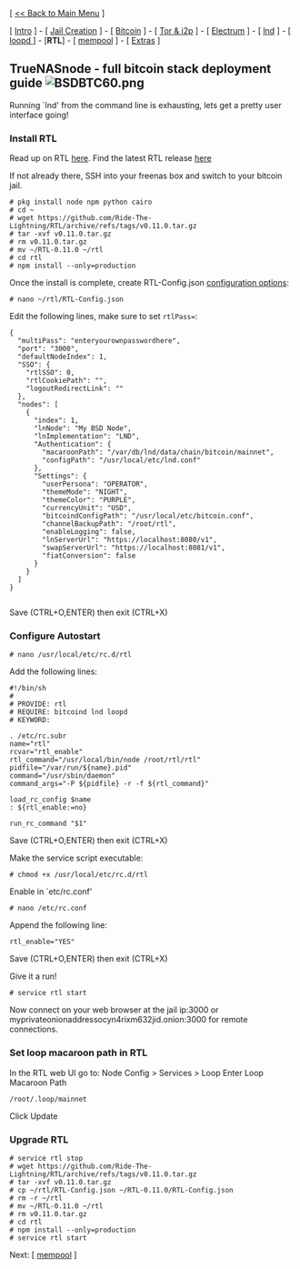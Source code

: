 [ [<< Back to Main Menu](https://github.com/seth586/guides/blob/master/README.md) ]

[ [Intro](README.md) ] - [ [Jail Creation](freenas_1_jail_creation.md) ] - [ [Bitcoin](freenas_2_bitcoin.md) ] - [ [Tor & i2p](freenas_3_tor.md) ] - [ [Electrum](freenas_4_electrum.md) ] - [ [lnd](freenas_5_lnd.md) ] - [ [loopd ](freenas_5a_loopd.md)] - [**RTL**] - [ [mempool](freenas_8_mempool.md) ] - [ [Extras](extras.md) ]

## TrueNASnode - full bitcoin stack deployment guide ![BSDBTC60.png](images/BSDBTC60.png)

Running `lnd' from the command line is exhausting, lets get a pretty user interface going!

### Install RTL
Read up on RTL [here](https://github.com/ShahanaFarooqui/RTL). Find the latest RTL release [here](https://github.com/ShahanaFarooqui/RTL/releases)

If not already there, SSH into your freenas box and switch to your bitcoin jail.

```
# pkg install node npm python cairo
# cd ~
# wget https://github.com/Ride-The-Lightning/RTL/archive/refs/tags/v0.11.0.tar.gz
# tar -xvf v0.11.0.tar.gz
# rm v0.11.0.tar.gz
# mv ~/RTL-0.11.0 ~/rtl
# cd rtl
# npm install --only=production
```
Once the install is complete, create RTL-Config.json [configuration options](https://github.com/Ride-The-Lightning/RTL/blob/master/docs/Application_configurations):
```
# nano ~/rtl/RTL-Config.json
```
Edit the following lines, make sure to set `rtlPass=`:
```
{
  "multiPass": "enteryourownpasswordhere",
  "port": "3000",
  "defaultNodeIndex": 1,
  "SSO": {
    "rtlSSO": 0,
    "rtlCookiePath": "",
    "logoutRedirectLink": ""
  },
  "nodes": [
    {
      "index": 1,
      "lnNode": "My BSD Node",
      "lnImplementation": "LND",
      "Authentication": {
        "macaroonPath": "/var/db/lnd/data/chain/bitcoin/mainnet",
        "configPath": "/usr/local/etc/lnd.conf"
      },
      "Settings": {
        "userPersona": "OPERATOR",
        "themeMode": "NIGHT",
        "themeColor": "PURPLE",
        "currencyUnit": "USD",
        "bitcoindConfigPath": "/usr/local/etc/bitcoin.conf",
        "channelBackupPath": "/root/rtl",
        "enableLogging": false,
        "lnServerUrl": "https://localhost:8080/v1",
        "swapServerUrl": "https://localhost:8081/v1",
        "fiatConversion": false
      }
    }
  ]
}


```
Save (CTRL+O,ENTER) then exit (CTRL+X)

### Configure Autostart
```
# nano /usr/local/etc/rc.d/rtl
```
Add the following lines:
```
#!/bin/sh
#
# PROVIDE: rtl
# REQUIRE: bitcoind lnd loopd
# KEYWORD:

. /etc/rc.subr
name="rtl"
rcvar="rtl_enable"
rtl_command="/usr/local/bin/node /root/rtl/rtl"
pidfile="/var/run/${name}.pid"
command="/usr/sbin/daemon"
command_args="-P ${pidfile} -r -f ${rtl_command}"

load_rc_config $name
: ${rtl_enable:=no}

run_rc_command "$1"
```
Save (CTRL+O,ENTER) then exit (CTRL+X)

Make the service script executable:
```
# chmod +x /usr/local/etc/rc.d/rtl
```
Enable in `etc/rc.conf'
```
# nano /etc/rc.conf
```
Append the following line:
```
rtl_enable="YES"
```
Save (CTRL+O,ENTER) then exit (CTRL+X)

Give it a run!
```
# service rtl start
```

Now connect on your web browser at the jail ip:3000 or myprivateonionaddressocyn4rixm632jid.onion:3000 for remote connections.

### Set loop macaroon path in RTL

In the RTL web UI go to: Node Config > Services > Loop
Enter Loop Macaroon Path 
```
/root/.loop/mainnet
```
Click Update

### Upgrade RTL

```
# service rtl stop
# wget https://github.com/Ride-The-Lightning/RTL/archive/refs/tags/v0.11.0.tar.gz
# tar -xvf v0.11.0.tar.gz
# cp ~/rtl/RTL-Config.json ~/RTL-0.11.0/RTL-Config.json
# rm -r ~/rtl
# mv ~/RTL-0.11.0 ~/rtl
# rm v0.11.0.tar.gz
# cd rtl
# npm install --only=production
# service rtl start
```


Next: [ [mempool](freenas_8_mempool.md) ]
